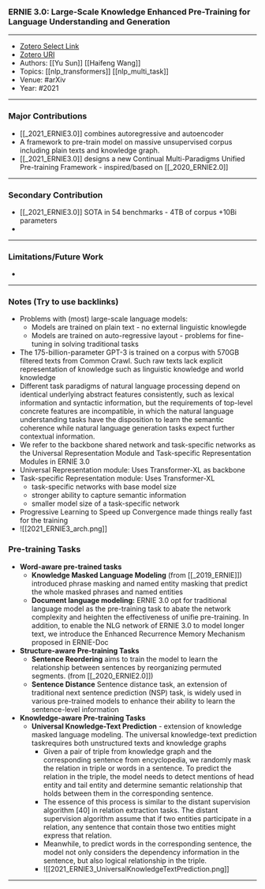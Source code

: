 ### ERNIE 3.0: Large-Scale Knowledge Enhanced Pre-Training for Language Understanding and Generation
---
- [Zotero Select Link](zotero://select/groups/2480461/items/YK2L8PFI)
- [Zotero URI](https://www.zotero.org/groups/2480461/items/YK2L8PFI)
- Authors: [[Yu Sun]] [[Haifeng Wang]]
- Topics: [[nlp_transformers]] [[nlp_multi_task]]
- Venue: #arXiv
- Year: #2021
---
### Major Contributions
- [[_2021_ERNIE3.0]] combines autoregressive and autoencoder
- A framework to pre-train model on massive unsupervised corpus including plain texts and knowledge graph.
- [[_2021_ERNIE3.0]] designs a new Continual Multi-Paradigms Unified Pre-training Framework - inspired/based on [[_2020_ERNIE2.0]]
---
### Secondary Contribution
- [[_2021_ERNIE3.0]] SOTA in 54 benchmarks - 4TB of corpus +10Bi parameters
- 
---
### Limitations/Future Work
- 
---
### Notes (Try to use backlinks)
- Problems with (most) large-scale language models:
	- Models are trained on plain text - no external linguistic knowlegde
	- Models are trained on auto-regressive layout - problems for fine-tuning in solving traditional tasks
- The 175-billion-parameter GPT-3 is trained on a corpus with 570GB filtered texts from Common Crawl. Such raw texts lack explicit representation of knowledge such as linguistic knowledge and world knowledge
- Different task paradigms of natural language processing depend on identical underlying abstract features consistently, such as lexical information and syntactic information, but the requirements of top-level concrete features are incompatible, in which the natural language understanding tasks have the disposition to learn the semantic coherence while natural language generation tasks expect further contextual information.
- We refer to the backbone shared network and task-specific networks as the Universal Representation Module and Task-specific Representation Modules in ERNIE 3.0
- Universal Representation module: Uses Transformer-XL as backbone
- Task-specific Representation module: Uses Transformer-XL
	- task-specific networks with base model size
	- stronger ability to capture semantic information
	- smaller model size of a task-specific network
- Progressive Learning to Speed up Convergence made things really fast for the training
- ![[2021_ERNIE3_arch.png]]

### Pre-training Tasks
- **Word-aware pre-trained tasks**  
	- **Knowledge Masked Language Modeling** (from [[_2019_ERNIE]]) introduced phrase masking and named entity masking that predict the whole masked phrases and named entities
	- **Document language modeling:** ERNIE 3.0 opt for traditional language model as the pre-training task to abate the network complexity and heighten the effectiveness of unifie pre-training. In addition, to enable the NLG network of ERNIE 3.0 to model longer text, we introduce the Enhanced Recurrence Memory Mechanism proposed in ERNIE-Doc
- **Structure-aware Pre-training Tasks**
	- **Sentence Reordering**  aims to train the model to learn the relationship between sentences by reorganizing permuted segments. (from [[_2020_ERNIE2.0]])
	- **Sentence Distance** Sentence distance task, an extension of traditional next sentence prediction (NSP) task, is widely used in various pre-trained models to enhance their ability to learn the sentence-level information
- **Knowledge-aware Pre-training Tasks**
	- **Universal Knowledge-Text Prediction** - extension of knowledge masked language modeling. The universal knowledge-text prediction taskrequires both unstructured texts and knowledge graphs
		- Given a pair of triple from knowledge graph and the corresponding sentence from encyclopedia, we randomly mask the relation in triple or words in a sentence. To predict the relation in the triple, the model needs to detect mentions of head entity and tail entity and determine semantic relationship that holds between them in the corresponding sentence.
		- The essence of this process is similar to the distant supervision algorithm [40] in relation extraction tasks. The distant supervision algorithm assume that if two entities participate in a relation, any sentence that contain those two entities might express that relation. 
		- Meanwhile, to predict words in the corresponding sentence, the model not only considers the dependency information in the sentence, but also logical relationship in the triple.
		- ![[2021_ERNIE3_UniversalKnowledgeTextPrediction.png]]

---
